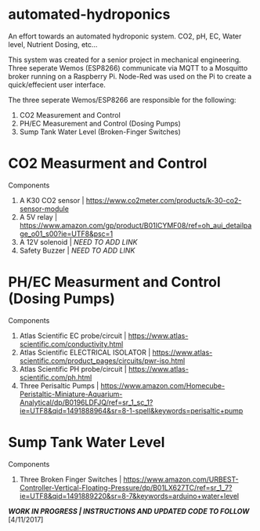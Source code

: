 # automated-hydroponics
An effort towards an automated hydroponic system.  CO2, pH, EC, Water level, Nutrient Dosing, etc...

This system was created for a senior project in mechanical engineering.  Three seperate Wemos (ESP8266) communicate via MQTT to a Mosquitto broker running on a Raspberry Pi.  Node-Red was used on the Pi to create a quick/effecient user interface.

The three seperate Wemos/ESP8266 are responsible for the following:

1. CO2 Measurement and Control
2. PH/EC Measurement and Control (Dosing Pumps)
3. Sump Tank Water Level (Broken-Finger Switches)

# CO2 Measurment and Control

Components
1. A K30 CO2 sensor | https://www.co2meter.com/products/k-30-co2-sensor-module
2. A 5V relay | https://www.amazon.com/gp/product/B01ICYMF08/ref=oh_aui_detailpage_o01_s00?ie=UTF8&psc=1
3. A 12V solenoid | *NEED TO ADD LINK*
4. Safety Buzzer | *NEED TO ADD LINK*

# PH/EC Measurment and Control (Dosing Pumps)

Components
1. Atlas Scientific EC probe/circuit | https://www.atlas-scientific.com/conductivity.html
3. Atlas Scientific ELECTRICAL ISOLATOR | https://www.atlas-scientific.com/product_pages/circuits/pwr-iso.html
2. Atlas Scientific PH probe/circuit | https://www.atlas-scientific.com/ph.html
3. Three Perisaltic Pumps | https://www.amazon.com/Homecube-Peristaltic-Miniature-Aquarium-Analytical/dp/B0196LDFJQ/ref=sr_1_sc_1?ie=UTF8&qid=1491888964&sr=8-1-spell&keywords=perisaltic+pump

# Sump Tank Water Level

Components
1. Three Broken Finger Switches | https://www.amazon.com/URBEST-Controller-Vertical-Floating-Pressure/dp/B01LX627TC/ref=sr_1_7?ie=UTF8&qid=1491889220&sr=8-7&keywords=arduino+water+level

***WORK IN PROGRESS | INSTRUCTIONS AND UPDATED CODE TO FOLLOW***
[4/11/2017]


